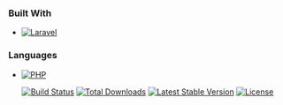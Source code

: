 ### Built With

* [![Laravel][Laravel.com]][Laravel-url]

### Languages

* [![PHP][PHP.com]][PHP-url]


<p align="center">
<a href="https://github.com/laravel/framework/actions"><img src="https://github.com/laravel/framework/workflows/tests/badge.svg" alt="Build Status"></a>
<a href="https://packagist.org/packages/laravel/framework"><img src="https://img.shields.io/packagist/dt/laravel/framework" alt="Total Downloads"></a>
<a href="https://packagist.org/packages/laravel/framework"><img src="https://img.shields.io/packagist/v/laravel/framework" alt="Latest Stable Version"></a>
<a href="https://packagist.org/packages/laravel/framework"><img src="https://img.shields.io/packagist/l/laravel/framework" alt="License"></a>
</p>




















<!-- MARKDOWN LINKS & IMAGES -->

[Laravel.com]: https://img.shields.io/badge/Laravel-FF2D20?style=for-the-badge&logo=laravel&logoColor=white
[Laravel-url]: https://laravel.com
[PHP.com]: [https://img.shields.io/badge/Laravel-FF2D20?style=for-the-badge&logo=laravel&logoColor=white](https://badgen.net/badge/icon/php?icon=php&label)](https://badgen.net/badge/icon/php?icon=php&label)
[PHP-url]: [https://laravel.com](https://tailwindcss.com/)](https://www.php.net/docs.php)](https://www.php.net/docs.php)](https://www.php.net/)

